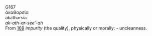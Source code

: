 <body>
  <p>G167<br>  ἀκαθαρσία  <br> akatharsia  <br><i>ak-ath-ar-see‘-ah </i><br>From <a href="g0169.htm">169</a>  <i>impurity</i> (the quality), physically or morally: - uncleanness.<br></p>
 </body>